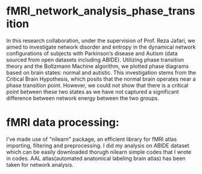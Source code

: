 # fMRI_network_analysis_phase_transition

In this research collaboration, under the supervision of Prof. Reza Jafari, we aimed to investigate network disorder
 and entropy in the dynamical network configurations of subjects with Parkinson’s disease and Autism (data sourced
 from open datasets including ABIDE). Utilizing phase transition theory and the Boltzmann Machine algorithm, we
 plotted phase diagrams based on brain states: normal and autistic. This investigation stems
 from the Critical Brain Hypothesis, which posits that the normal brain operates near a phase transition point. However, we could not show that there is a critical point between these two states as we have not captured a significant difference between network energy between the two groups.

# fMRI data processing:
I've made use of "nilearn" package, an efficient library for fMRI atlas importing, filtering and preprocessing. I did my analysis on ABIDE dataset which can be easily downloaded thorugh nilearn simple codes that I wrote in codes.
AAL atlas(automated anatomical labeling brain atlas) has been taken for network analysis. 
